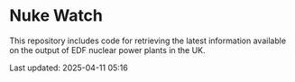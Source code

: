 # Nuke Watch

This repository includes code for retrieving the latest information available on the output of EDF nuclear power plants in the UK.

Last updated: 2025-04-11 05:16